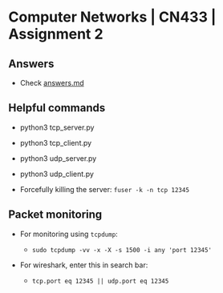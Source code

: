 # Computer Networks | CN433 | Assignment 2

## Answers

- Check [answers.md](answers.md)

## Helpful commands

- python3 tcp_server.py
- python3 tcp_client.py
- python3 udp_server.py
- python3 udp_client.py

- Forcefully killing the server: `fuser -k -n tcp 12345`

## Packet monitoring

- For monitoring using `tcpdump`:

  - `sudo tcpdump -vv -x -X -s 1500 -i any 'port 12345'`

- For wireshark, enter this in search bar:

  - `tcp.port eq 12345 || udp.port eq 12345`
